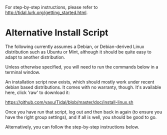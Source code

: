 For step-by-step instructions, please refer to
http://tidal.lurk.org/getting_started.html.

# Alternative Install Script

The following currently assumes a Debian, or Debian-derived Linux
distribution such as Ubuntu or Mint, although it should be quite easy
to adapt to another distribution.

Unless otherwise specified, you will need to run the commands below in
a terminal window.

An installation script now exists, which should mostly work under
recent debian based distributions. It comes with no warranty,
though. It's available here, click 'raw' to download it:

  <https://github.com/yaxu/Tidal/blob/master/doc/install-linux.sh>

Once you have run that script, log out and then back in again (to ensure you have the right group settings), and if all is well, you should be good to go.

Alternatively, you can follow the step-by-step instructions below.
